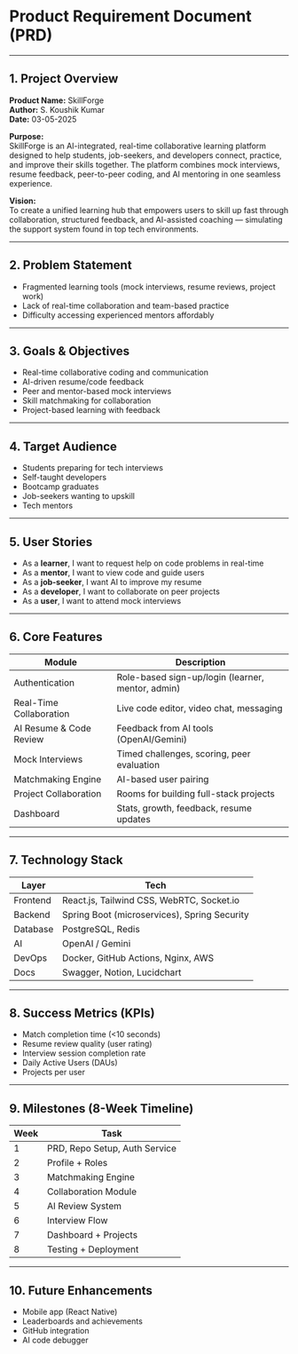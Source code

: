 # Product Requirement Document (PRD)

---

## 1. Project Overview

**Product Name:** SkillForge  
**Author:** S. Koushik Kumar  
**Date:** 03-05-2025  

**Purpose:**  
SkillForge is an AI-integrated, real-time collaborative learning platform designed to help students, job-seekers, and developers connect, practice, and improve their skills together. The platform combines mock interviews, resume feedback, peer-to-peer coding, and AI mentoring in one seamless experience.

**Vision:**  
To create a unified learning hub that empowers users to skill up fast through collaboration, structured feedback, and AI-assisted coaching — simulating the support system found in top tech environments.

---

## 2. Problem Statement

- Fragmented learning tools (mock interviews, resume reviews, project work)
- Lack of real-time collaboration and team-based practice
- Difficulty accessing experienced mentors affordably

---

## 3. Goals & Objectives

- Real-time collaborative coding and communication
- AI-driven resume/code feedback
- Peer and mentor-based mock interviews
- Skill matchmaking for collaboration
- Project-based learning with feedback

---

## 4. Target Audience

- Students preparing for tech interviews  
- Self-taught developers  
- Bootcamp graduates  
- Job-seekers wanting to upskill  
- Tech mentors  

---

## 5. User Stories

- As a **learner**, I want to request help on code problems in real-time  
- As a **mentor**, I want to view code and guide users  
- As a **job-seeker**, I want AI to improve my resume  
- As a **developer**, I want to collaborate on peer projects  
- As a **user**, I want to attend mock interviews  

---

## 6. Core Features

| Module                     | Description |
|---------------------------|-------------|
| Authentication            | Role-based sign-up/login (learner, mentor, admin) |
| Real-Time Collaboration   | Live code editor, video chat, messaging |
| AI Resume & Code Review   | Feedback from AI tools (OpenAI/Gemini) |
| Mock Interviews           | Timed challenges, scoring, peer evaluation |
| Matchmaking Engine        | AI-based user pairing |
| Project Collaboration     | Rooms for building full-stack projects |
| Dashboard                 | Stats, growth, feedback, resume updates |

---

## 7. Technology Stack

| Layer     | Tech |
|-----------|------|
| Frontend  | React.js, Tailwind CSS, WebRTC, Socket.io |
| Backend   | Spring Boot (microservices), Spring Security |
| Database  | PostgreSQL, Redis |
| AI        | OpenAI / Gemini |
| DevOps    | Docker, GitHub Actions, Nginx, AWS |
| Docs      | Swagger, Notion, Lucidchart |

---

## 8. Success Metrics (KPIs)

- Match completion time (<10 seconds)
- Resume review quality (user rating)
- Interview session completion rate
- Daily Active Users (DAUs)
- Projects per user

---

## 9. Milestones (8-Week Timeline)

| Week | Task |
|------|------|
| 1    | PRD, Repo Setup, Auth Service |
| 2    | Profile + Roles |
| 3    | Matchmaking Engine |
| 4    | Collaboration Module |
| 5    | AI Review System |
| 6    | Interview Flow |
| 7    | Dashboard + Projects |
| 8    | Testing + Deployment |

---

## 10. Future Enhancements

- Mobile app (React Native)
- Leaderboards and achievements
- GitHub integration
- AI code debugger
